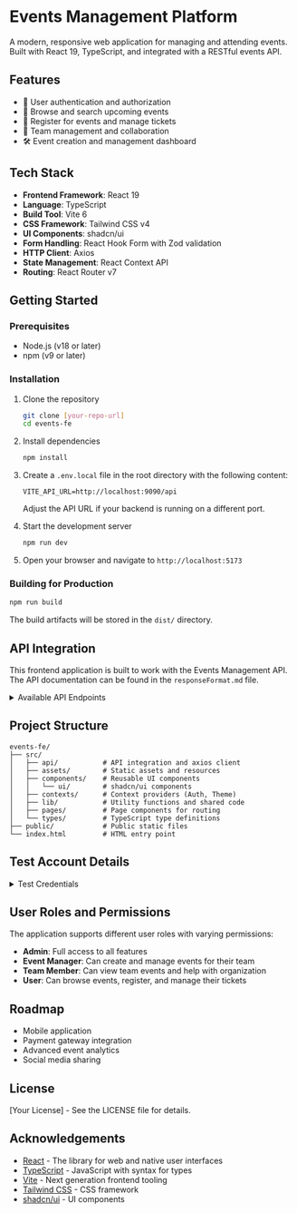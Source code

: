 # Events Management Platform

A modern, responsive web application for managing and attending events. Built with React 19, TypeScript, and integrated with a RESTful events API.

## Features

- 🔐 User authentication and authorization
- 📅 Browse and search upcoming events
- 🎫 Register for events and manage tickets
- 👥 Team management and collaboration
- 🛠️ Event creation and management dashboard

## Tech Stack

- **Frontend Framework**: React 19
- **Language**: TypeScript
- **Build Tool**: Vite 6
- **CSS Framework**: Tailwind CSS v4
- **UI Components**: shadcn/ui
- **Form Handling**: React Hook Form with Zod validation
- **HTTP Client**: Axios
- **State Management**: React Context API
- **Routing**: React Router v7

## Getting Started

### Prerequisites

- Node.js (v18 or later)
- npm (v9 or later)

### Installation

1. Clone the repository

   ```bash
   git clone [your-repo-url]
   cd events-fe
   ```

2. Install dependencies

   ```bash
   npm install
   ```

3. Create a `.env.local` file in the root directory with the following content:

   ```
   VITE_API_URL=http://localhost:9090/api
   ```

   Adjust the API URL if your backend is running on a different port.

4. Start the development server

   ```bash
   npm run dev
   ```

5. Open your browser and navigate to `http://localhost:5173`

### Building for Production

```bash
npm run build
```

The build artifacts will be stored in the `dist/` directory.

## API Integration

This frontend application is built to work with the Events Management API. The API documentation can be found in the `responseFormat.md` file.

<details>
<summary>Available API Endpoints</summary>

| Category       | Endpoints                                                   |
| -------------- | ----------------------------------------------------------- |
| Authentication | Login, Register, Refresh Token, Logout                      |
| Users          | Get All Users, Get User, Get User by Username               |
| Events         | Get All Events, Get Event by ID, Create Event, Update Event |
| Teams          | Get All Teams, Get Team by ID, Get Team Members             |
| Tickets        | Get All Tickets, Get Ticket by ID, Verify Ticket            |

</details>

## Project Structure

```
events-fe/
├── src/
│   ├── api/           # API integration and axios client
│   ├── assets/        # Static assets and resources
│   ├── components/    # Reusable UI components
│   │   └── ui/        # shadcn/ui components
│   ├── contexts/      # Context providers (Auth, Theme)
│   ├── lib/           # Utility functions and shared code
│   ├── pages/         # Page components for routing
│   └── types/         # TypeScript type definitions
├── public/            # Public static files
└── index.html         # HTML entry point
```

## Test Account Details

<details>
<summary>Test Credentials</summary>

| Role          | Username | Password                |
| ------------- | -------- | ----------------------- |
| Admin         | admin    | [YOUR-ADMIN-PASSWORD]   |
| User          | user     | [YOUR-USER-PASSWORD]    |
| Event Manager | manager  | [YOUR-MANAGER-PASSWORD] |

**Note**: Replace the placeholder passwords with your actual test account passwords before sharing.

</details>

## User Roles and Permissions

The application supports different user roles with varying permissions:

- **Admin**: Full access to all features
- **Event Manager**: Can create and manage events for their team
- **Team Member**: Can view team events and help with organization
- **User**: Can browse events, register, and manage their tickets

## Roadmap

- Mobile application
- Payment gateway integration
- Advanced event analytics
- Social media sharing

## License

[Your License] - See the LICENSE file for details.

## Acknowledgements

- [React](https://react.dev/) - The library for web and native user interfaces
- [TypeScript](https://www.typescriptlang.org/) - JavaScript with syntax for types
- [Vite](https://vitejs.dev/) - Next generation frontend tooling
- [Tailwind CSS](https://tailwindcss.com/) - CSS framework
- [shadcn/ui](https://ui.shadcn.com/) - UI components
